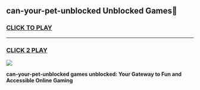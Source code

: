 
## can-your-pet-unblocked Unblocked Games👋
<h3>
<a href="https://news.freeplayer.one?title=can-your-pet-unblocked&ref=16F">CLICK TO PLAY</a></h3>
<hr>

<h3>
<a href="https://news.freeplayer.one?title=can-your-pet-unblocked&ref=16F">CLICK 2 PLAY</a>
  
</h3>

<a href="https://news.freeplayer.one?title=can-your-pet-unblocked&ref=16F/"><img src="https://clearcache.store/games.png"></a>


**can-your-pet-unblocked games unblocked: Your Gateway to Fun and Accessible Online Gaming**
